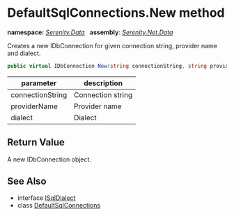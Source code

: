 # DefaultSqlConnections.New method
**namespace:** *[Serenity.Data](../../README.md#serenity.data-namespace)*   **assembly**: *[Serenity.Net.Data](../../README.md)*

Creates a new IDbConnection for given connection string, provider name and dialect.

```csharp
public virtual IDbConnection New(string connectionString, string providerName, ISqlDialect dialect)
```

| parameter | description |
| --- | --- |
| connectionString | Connection string |
| providerName | Provider name |
| dialect | Dialect |

## Return Value

A new IDbConnection object.

## See Also

* interface [ISqlDialect](../ISqlDialect.md)
* class [DefaultSqlConnections](../DefaultSqlConnections.md)